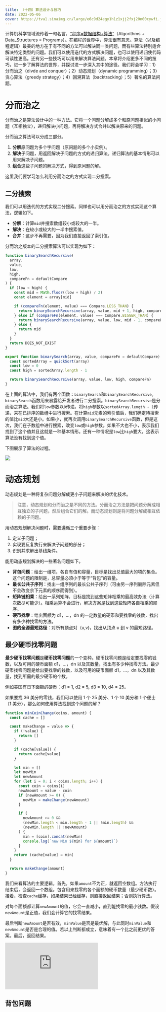 ```yaml
---
title: （十四）算法设计与技巧
date: 2022-05-06
cover: https://tva1.sinaimg.cn/large/e6c9d24egy1h1z1xjj2fxj20n00cywfi.jpg
---
```


计算机科学领域流传着一句名言，[“程序=数据结构+算法”](https://en.wikipedia.org/wiki/Algorithms_%2B_Data_Structures_%3D_Programs)（Algorithms + Data_Structures = Programs）。在编程的世界中，算法很有意思。算法（以及编程逻辑）最美的地方在于有不同的方法可以解决同一类问题，而有些算法特别适合解决特定类型的问题。我们可以使用迭代的方式解决问题，也可以使用递归使代码可读性更高。还有另一些技巧可以用来解决算法问题。本章将介绍更多不同的技巧，进一步了解算法的世界，并探讨进一步深入其中的途径。我们将会学习：1）分而治之（divde and conquer）；2）动态规划（dynamic programming）；3）贪心算法（greedy strategy）；4）回溯算法（backtracking）；5）著名的算法问题。

# 分而治之

分而治之是算法设计中的一种方法。它将一个问题分解成多个和原问题相似的小问题（互相独立），递归解决小问题，再将解决方式合并以解决原来的问题。

分而治之算法可以分成三部分。

1. **分解**原问题为多个字问题（原问题的多个小实例）。
2. **解决**子问题，用返回解决子问题的方式的递归算法。递归算法的基本情形可以用来解决子问题。
3. **组合**这些子问题的解决方式，得到原问题的解。

这里我们要学习怎么利用分而治之的方式实现二分搜索。

## 二分搜索

我们可以用迭代的方式实现二分搜索。同样也可以用分而治之的方式实现这个算法，逻辑如下。

- **分解**：计算`mid`并搜索数组较小或较大的一半。
- **解决**：在较小或较大的一半中搜索值。
- **合并**：这步不再需要，因为我们直接返回了索引值。

分而治之版本的二分搜索算法可以实现为如下：

```javascript
function binarySearchRecursive(
  array,
  value,
  low,
  high,
  compareFn = defaultCompare
) {
  if (low < high) {
    const mid = Math.floor((low + high) / 2)
    const element = array[mid]

    if (compareFn(element, value) === Compare.LESS_THAN) {
      return binarySearchRecursive(array, value, mid + 1, high, compareFn)
    } else if (compareFn(element, value) === Compare.BIGGER_THAN) {
      return binarySearchRecursive(array, value, low, mid - 1, compareFn)
    } else {
      return mid
    }
  }
  return DOES_NOT_EXIST
}

export function binarySearch(array, value, compareFn = defaultCompare) {
  const sortedArray = quickSort(array)
  const low = 0
  const high = sortedArray.length - 1

  return binarySearchRecursive(array, value, low, high, compareFn)
}
```

在上面的算法中，我们有两个函数：`binarySearch`和`binarySearchRecursive`。`binarySearch`函数用来暴露给开发者进行二分搜索。`binarySearchRecursive`是分而治之算法。我们将`low`参数以`0`传递，将`high`参数以`sortedArray.length - 1`传递，来在已排序的数组中进行搜索。在计算`mid`元素的索引值后，我们确定待搜索的值比`mid`大还是小。如果小，就再次调用`binarySearchRecursive`函数，但是这次，我们在子数组中进行搜索，改变`low`或`high`参数。如果不大也不小，表示我们找到了这个值并且这就是一种基本情形。还有一种情况是`low`比`high`要大，这表示算法没有找到这个值。

下图展示了算法的过程。

![](https://tva1.sinaimg.cn/large/e6c9d24egy1h1z4hjaakzj20xe0doab2.jpg)

# 动态规划

动态规划是一种将复杂问题分解成更小子问题来解决的优化技术。

> 注意，动态规划和分而治之是不同的方法。分而治之方法是把问题分解成相互独立的子问题，然后组合它们的解。而动态规划则是将问题分解成相互依赖的子问题。

用动态规划解决问题时，需要遵循三个重要步骤：

1. 定义子问题；
2. 实现要反复执行来解决子问题的部分；
3. 识别并求解出基线条件。

能用动态规划解决的一些著名问题如下。

- **背包问题**：给出一组项，各自有值和容量，目标是找出总值最大的项的集合。这个问题的限制是，总容量必须小于等于“背包”的容量。
- **最长公共子序列**：找出一组序列的最长公共子序列（可由另一序列删除元素但不会改变余下元素的顺序而得到）。
- **矩阵链相乘**：给出一系列矩阵，目标是找到这些矩阵相乘的最高效办法（计算次数尽可能少）。相乘运算不会进行，解决方案是找到这些矩阵各自相乘的顺序。
- **硬币找零**：给出面额为 d1，...，dn 的一定数量的硬币和要找零的钱数，找出有多少种找零的方法。
- **图的全源最短路径**：对所有顶点对（u,v)，找出从顶点 u 到 v 的最短路径。

## 最少硬币找零问题

**最少硬币找零问题**是**硬币找零问题**的一个变种。硬币找零问题是给定要找零的钱数，以及可用的硬币面额 d1，...，dn 以及其数量，找出有多少种找零方法。最少硬币找零问题是给出要找零的钱数，以及可用的硬币面额 d1，...，dn 以及其数量，找到所需的最少硬币的个数。

例如美国有日下面额的硬币：d1 = 1, d2 = 5, d3 = 10, d4 = 25。

如果要找 36 美分的零钱，我们可以使用 1 个 25 美分、1 个 10 美分和 1 个便士（1 美分），那么如何使用算法找到这个问题的解？

```jsx
function minCoinChange(coins, amount) {
  const cache = []

  const makeChange = value => {
    if (!value) {
      return []
    }

    if (cache[value]) {
      return cache[value]
    }

    let min = []
    let newMin
    let newAmount
    for (let i = 0; i < coins.length; i++) {
      const coin = coins[i]
      newAmount = value - coin
      if (newAmount >= 0) {
        newMin = makeChange(newAmount)
      }

      if (
        newAmount >= 0 &&
        (newMin.length < min.length - 1 || !min.length) &&
        (newMin.length || !newAmount)
      ) {
        min = [coin].concat(newMin)
        console.log(`new Min ${min} for ${amount}`)
      }
    }
    return (cache[value] = min)
  }

  return makeChange(amount)
}
```

我们来看算法的主要逻辑。首先，如果`amount`不为正，就返回空数组。方法执行结束后，会返回一个数组，包含用来找零的各个面额的硬币数量（最少硬币数）。接着，检查`cache`缓存，如果结果已经缓存，则直接返回结果；否则执行算法。

对每个面额都计算`newAmount`的值，它会一直减小，直到能找零的最小钱数。假设`newAmount`是正值，我们会计算它的找零结果。

最后判断`newAmount`是否有效，`minValue`是否是最优解，与此同时`minValue`和`newAmount`是否是合理的值。若以上判断都成立，意味着有一个比之前更优的答案。最后，返回结果。

<iframe src="https://www.youtube.com/embed/jgiZlGzXMBw" title="YouTube video player" frameborder="0" allow="accelerometer; autoplay; clipboard-write; encrypted-media; gyroscope; picture-in-picture" allowfullscreen></iframe>

## 背包问题

